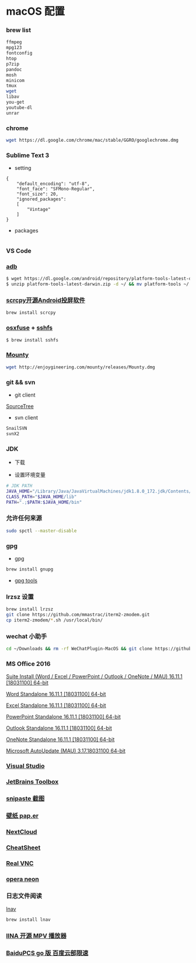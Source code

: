 # macOS 配置

### brew list

```bash
ffmpeg
mpg123
fontconfig
htop
p7zip
pandoc
mosh
minicom
tmux
wget
libav
you-get
youtube-dl
unrar
```

### chrome

```sh
wget https://dl.google.com/chrome/mac/stable/GGRO/googlechrome.dmg
```

### Sublime Text 3

+ setting

```
{
	"default_encoding": "utf-8",
	"font_face": "SFMono-Regular",
	"font_size": 20,
	"ignored_packages":
	[
		"Vintage"
	]
}
```

+ packages

```bash

```

### VS Code


### [adb](https://developer.android.com/studio/releases/platform-tools.html)

```bash
$ wget https://dl.google.com/android/repository/platform-tools-latest-darwin.zip
$ unzip platform-tools-latest-darwin.zip -d ~/ && mv platform-tools ~/.platform-tools
```

### [scrcpy开源Android投屏软件](https://github.com/Genymobile/scrcpy)

```sh
brew install scrcpy
```

### [osxfuse](https://github.com/osxfuse/osxfuse/releases) + [sshfs](https://osxfuse.github.io/)

```bash
$ brew install sshfs
```

### [Mounty](http://enjoygineering.com/mounty/)

```sh
wget http://enjoygineering.com/mounty/releases/Mounty.dmg
```

### git && svn

+ git client

[SourceTree](https://www.sourcetreeapp.com)

+ svn client

```sh
SnailSVN
svnX2
```

### JDK

+ 下载

+ 设置环境变量

```sh
# JDK PATH
JAVA_HOME="/Library/Java/JavaVirtualMachines/jdk1.8.0_172.jdk/Contents/Home"
CLASS_PATH="$JAVA_HOME/lib"
PATH=".;$PATH:$JAVA_HOME/bin"
```

### 允许任何来源

```sh
sudo spctl --master-disable
```

### gpg

+ gpg

```sh
brew install gnupg

```

+ [gpg tools](https://gpgtools.org/)

### lrzsz 设置

```sh
brew install lrzsz
git clone https://github.com/mmastrac/iterm2-zmodem.git
cp iterm2-zmodem/*.sh /usr/local/bin/
```

### wechat 小助手

```sh
cd ~/Downloads && rm -rf WeChatPlugin-MacOS && git clone https://github.com/TKkk-iOSer/WeChatPlugin-MacOS.git --depth=1 && ./WeChatPlugin-MacOS/Other/Install.sh
```

### MS Office 2016

[Suite Install (Word / Excel / PowerPoint / Outlook / OneNote / MAU) 16.11.1 [18031100] 64-bit](https://go.microsoft.com/fwlink/?linkid=525133)

[Word Standalone 16.11.1 [18031100] 64-bit](https://go.microsoft.com/fwlink/?linkid=525134)

[Excel Standalone 16.11.1 [18031100] 64-bit](https://go.microsoft.com/fwlink/?linkid=525135)

[PowerPoint Standalone 16.11.1 [18031100] 64-bit](https://go.microsoft.com/fwlink/?linkid=525136)

[Outlook Standalone 16.11.1 [18031100] 64-bit](https://go.microsoft.com/fwlink/?linkid=525137)

[OneNote Standalone 16.11.1 [18031100] 64-bit](https://go.microsoft.com/fwlink/?linkid=820886)

[Microsoft AutoUpdate (MAU) 3.17.18031100 64-bit](https://go.microsoft.com/fwlink/?linkid=830196)

### [Visual Studio](https://www.visualstudio.com/zh-hans/vs/mac/)

### [JetBrains Toolbox](https://www.jetbrains.com/toolbox/download/#section=mac)

### [snipaste 截图](https://zh.snipaste.com/)

### [壁纸 pap.er](http://paper.meiyuan.in/)

### [NextCloud](https://nextcloud.com/install/#install-clients)

### [CheatSheet](https://www.mediaatelier.com/CheatSheet/)

### [Real VNC](https://www.realvnc.com/en/connect/download/viewer/)

### [opera neon](https://www.opera.com/zh-cn/computer/neon)

### 日志文件阅读

[lnav](http://lnav.org/)

```sh
brew install lnav
```

### [IINA 开源 MPV 播放器](https://lhc70000.github.io/iina/)

### [BaiduPCS go 版 百度云部限速](https://github.com/iikira/BaiduPCS-Go)

